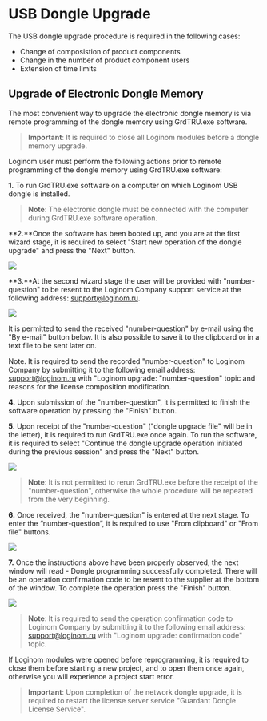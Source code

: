 # USB Dongle Upgrade

The USB dongle upgrade procedure is required in the following cases:

* Change of composistion of product components
* Change in the number of product component users
* Extension of time limits

## Upgrade of Electronic Dongle Memory

The most convenient way to upgrade the electronic dongle memory is via remote programming of the dongle memory using GrdTRU.exe software.

> **Important**: It is required to close all Loginom modules before a dongle memory upgrade.

Loginom user must perform the following actions prior to remote programming of the dongle memory using GrdTRU.exe software:

**1.** To run GrdTRU.exe software on a computer on which Loginom USB dongle is installed.

> **Note**: The electronic dongle must be connected with the computer during GrdTRU.exe software operation.

**2.**Once the software has been booted up, and you are at the first wizard stage, it is required to select "Start new operation of the dongle upgrade" and press the "Next" button.

![](../../images/guardant-usb-upgrade-1.png)

**3.**At the second wizard stage the user will be provided with "number-question" to be resent to the Loginom Company support service at the following address: [support@loginom.ru](mailto:support@loginom.ru).

![](../../images/guardant-usb-upgrade-2.png)

It is permitted to send the received "number-question" by e-mail using the "By e-mail" button below. It is also possible to save it to the clipboard or in a text file to be sent later on.

Note. It is required to send the recorded "number-question" to Loginom Company by submitting it to the following email address: [support@loginom.ru](mailto:support@loginom.ru) with "Loginom upgrade: "number-question" topic and reasons for the license composition modification.

**4.** Upon submission of the "number-question", it is permitted to finish the software operation by pressing the "Finish" button.

**5.** Upon receipt of the "number-question" ("dongle upgrade file" will be in the letter), it is required to run GrdTRU.exe once again. To run the software, it is required to select "Continue the dongle upgrade operation initiated during the previous session" and press the "Next" button.

![](../../images/guardant-usb-upgrade-3.png)

> **Note**: It is not permitted to rerun GrdTRU.exe before the receipt of the "number-question", otherwise the whole procedure will be repeated from the very beginning.

**6.** Once received, the "number-question" is entered at the next stage. To enter the “number-question”, it is required to use "From clipboard" or "From file" buttons.

![](../../images/guardant-usb-upgrade-4.png)

**7.** Once the instructions above have been properly observed, the next window will read - Dongle programming successfully completed. There will be an operation confirmation code to be resent to the supplier at the bottom of the window. To complete the operation press the "Finish" button.

![](../../images/guardant-usb-upgrade-5.png)

> **Note**: It is required to send the operation confirmation code to Loginom Company by submitting it to the following email address: [support@loginom.ru](mailto:support@loginom.ru) with "Loginom upgrade: confirmation code" topic.

If Loginom modules were opened before reprogramming, it is required to close them before starting a new project, and to open them once again, otherwise you will experience a project start error.

> **Important**: Upon completion of the network dongle upgrade, it is required to restart the license server service "Guardant Dongle License Service".
